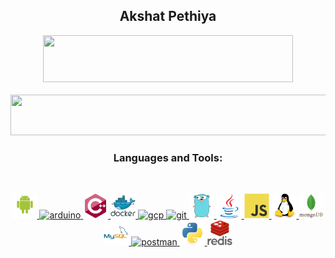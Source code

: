 <h2 align="center">Akshat Pethiya</h2>
<p align="center">
  <img src="https://readme-typing-svg.herokuapp.com?size=21&center=true&multiline=true&lines=%F0%9D%94%9E%F0%9D%94%B1%F0%9D%94%B1%F0%9D%94%A6%F0%9D%94%B1%F0%9D%94%B2%F0%9D%94%A1%F0%9D%94%A2+%F0%9D%94%9F%F0%9D%94%AC%F0%9D%94%A6;%F0%9D%94%A5%F0%9D%94%AC%F0%9D%94%AC%F0%9D%94%A8%F0%9D%94%9E%F0%9D%94%A5+%F0%9D%94%A9%F0%9D%94%AC%F0%9D%94%B3%F0%9D%94%A2%F0%9D%94%AF" height="75" width="400">
  <br>
  <br>
   <img src="http://readme-typing-svg.herokuapp.com?lines=%F0%9F%85%B8%F0%9F%85%B5+%F0%9F%86%88%F0%9F%85%BE%F0%9F%86%84+%F0%9F%85%B0%F0%9F%86%81%F0%9F%85%B4+%F0%9F%85%B1%F0%9F%85%B0%F0%9F%85%B3+%F0%9F%86%83%F0%9F%85%B7%F0%9F%85%B4%F0%9F%85%BD+%F0%9F%85%B8+%F0%9F%85%B0%F0%9F%85%BC+%F0%9F%86%88%F0%9F%85%BE%F0%9F%86%84%F0%9F%86%81+%F0%9F%85%B3%F0%9F%85%B0%F0%9F%85%B3" height="65" width="700">
</p>







<h3 align="center">Languages and Tools:</h3>
<br>
<p align="center"> <a href="https://developer.android.com" target="_blank"> <img src="https://raw.githubusercontent.com/devicons/devicon/master/icons/android/android-original-wordmark.svg" alt="android" width="40" height="40"/> </a> <a href="https://www.arduino.cc/" target="_blank"> <img src="https://cdn.worldvectorlogo.com/logos/arduino-1.svg" alt="arduino" width="40" height="40"/> </a> <a href="https://www.w3schools.com/cpp/" target="_blank"> <img src="https://raw.githubusercontent.com/devicons/devicon/master/icons/cplusplus/cplusplus-original.svg" alt="cplusplus" width="40" height="40"/> </a> <a href="https://www.docker.com/" target="_blank"> <img src="https://raw.githubusercontent.com/devicons/devicon/master/icons/docker/docker-original-wordmark.svg" alt="docker" width="40" height="40"/> </a> <a href="https://cloud.google.com" target="_blank"> <img src="https://www.vectorlogo.zone/logos/google_cloud/google_cloud-icon.svg" alt="gcp" width="40" height="40"/> </a> <a href="https://git-scm.com/" target="_blank"> <img src="https://www.vectorlogo.zone/logos/git-scm/git-scm-icon.svg" alt="git" width="40" height="40"/> </a> <a href="https://golang.org" target="_blank"> <img src="https://raw.githubusercontent.com/devicons/devicon/master/icons/go/go-original.svg" alt="go" width="40" height="40"/> </a> <a href="https://www.java.com" target="_blank"> <img src="https://raw.githubusercontent.com/devicons/devicon/master/icons/java/java-original.svg" alt="java" width="40" height="40"/> </a> <a href="https://developer.mozilla.org/en-US/docs/Web/JavaScript" target="_blank"> <img src="https://raw.githubusercontent.com/devicons/devicon/master/icons/javascript/javascript-original.svg" alt="javascript" width="40" height="40"/> </a> <a href="https://www.linux.org/" target="_blank"> <img src="https://raw.githubusercontent.com/devicons/devicon/master/icons/linux/linux-original.svg" alt="linux" width="40" height="40"/> </a> <a href="https://www.mongodb.com/" target="_blank"> <img src="https://raw.githubusercontent.com/devicons/devicon/master/icons/mongodb/mongodb-original-wordmark.svg" alt="mongodb" width="40" height="40"/> </a> <a href="https://www.mysql.com/" target="_blank"> <img src="https://raw.githubusercontent.com/devicons/devicon/master/icons/mysql/mysql-original-wordmark.svg" alt="mysql" width="40" height="40"/> </a> <a href="https://postman.com" target="_blank"> <img src="https://www.vectorlogo.zone/logos/getpostman/getpostman-icon.svg" alt="postman" width="40" height="40"/> </a> <a href="https://www.python.org" target="_blank"> <img src="https://raw.githubusercontent.com/devicons/devicon/master/icons/python/python-original.svg" alt="python" width="40" height="40"/> </a> <a href="https://redis.io" target="_blank"> <img src="https://raw.githubusercontent.com/devicons/devicon/master/icons/redis/redis-original-wordmark.svg" alt="redis" width="40" height="40"/> </a> </p>

